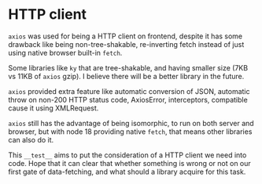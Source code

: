 # HTTP client

`axios` was used for being a HTTP client on frontend, despite it has some drawback like being non-tree-shakable, re-inverting fetch instead of just using native browser built-in `fetch`.

Some libraries like `ky` that are tree-shakable, and having smaller size (7KB vs 11KB of `axios` gzip). I believe there will be a better library in the future.

`axios` provided extra feature like automatic conversion of JSON, automatic throw on non-200 HTTP status code, AxiosError, interceptors, compatible cause it using XMLRequest.

`axios` still has the advantage of being isomorphic, to run on both server and browser, but with node 18 providing native `fetch`, that means other libraries can also do it.

This `__test__` aims to put the consideration of a HTTP client we need into code. Hope that it can clear that whether something is wrong or not on our first gate of data-fetching, and what should a library acquire for this task.
